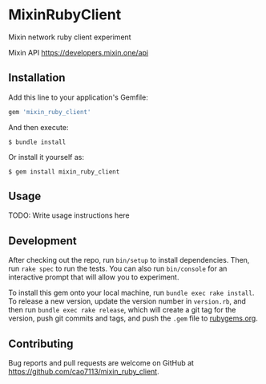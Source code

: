 # MixinRubyClient

Mixin network ruby client experiment

Mixin API https://developers.mixin.one/api

## Installation

Add this line to your application's Gemfile:

```ruby
gem 'mixin_ruby_client'
```

And then execute:

    $ bundle install

Or install it yourself as:

    $ gem install mixin_ruby_client

## Usage

TODO: Write usage instructions here

## Development

After checking out the repo, run `bin/setup` to install dependencies. Then, run `rake spec` to run the tests. You can also run `bin/console` for an interactive prompt that will allow you to experiment.

To install this gem onto your local machine, run `bundle exec rake install`. To release a new version, update the version number in `version.rb`, and then run `bundle exec rake release`, which will create a git tag for the version, push git commits and tags, and push the `.gem` file to [rubygems.org](https://rubygems.org).

## Contributing

Bug reports and pull requests are welcome on GitHub at https://github.com/cao7113/mixin_ruby_client.

